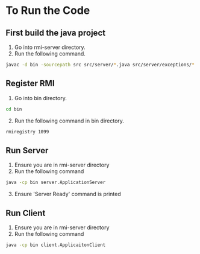 # To Run the Code

## First build the java project
1. Go into rmi-server directory.
2. Run the following command.
```bash
javac -d bin -sourcepath src src/server/*.java src/server/exceptions/*.java src/client/*.java
```

## Register RMI
1. Go into bin directory.
```bash
cd bin
```
2. Run the following command in bin directory.
```bash
rmiregistry 1099
```

## Run Server
1. Ensure you are in rmi-server directory
2. Run the following command
```bash
java -cp bin server.ApplicationServer
```
3. Ensure 'Server Ready' command is printed

## Run Client
1. Ensure you are in rmi-server directory
2. Run the following command
```bash
java -cp bin client.ApplicaitonClient
```

